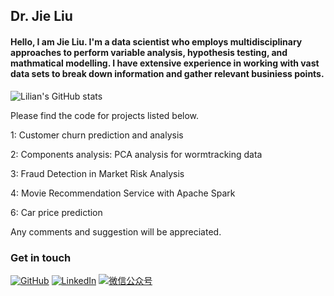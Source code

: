 ## Dr. Jie Liu

#### Hello, I am Jie Liu. I'm a data scientist who employs multidisciplinary approaches to perform variable analysis, hypothesis testing, and mathmatical modelling. I have extensive experience in working with vast data sets to break down information and gather relevant businiess points. 

![Lilian's GitHub stats](https://github-readme-stats.vercel.app/api?username=jiejerryliu&show_icons=true&theme=tokyonight)

Please find the code for projects listed below.

1: Customer churn prediction and analysis

2: Components analysis: PCA analysis for wormtracking data

3: Fraud Detection in Market Risk Analysis

4: Movie Recommendation Service with Apache Spark

6: Car price prediction

Any comments and suggestion will be appreciated.

### Get in touch
[![GitHub](https://img.shields.io/badge/GitHub-grey?logo=github)](https://github.com/JieJerryLiu)
[![LinkedIn](https://img.shields.io/badge/LinkedIn-blue?logo=linkedin)](https://www.linkedin.com/in/jie-liu-jerry/)
[![微信公众号](https://img.shields.io/badge/微信公众号-white?logo=wechat)](https://asset.cloudinary.com/dpp9aqiis/8597b601b134b44d81290da1d279a569)
